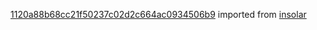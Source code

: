 [1120a88b68cc21f50237c02d2c664ac0934506b9](https://github.com/insolar/insolar/commit/1120a88b68cc21f50237c02d2c664ac0934506b9) imported from [insolar](https://github.com/insolar/insolar)
